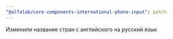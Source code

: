 ```yaml
---
"@alfalab/core-components-international-phone-input": patch
---
```


Изменили название стран с английского на русский язык

